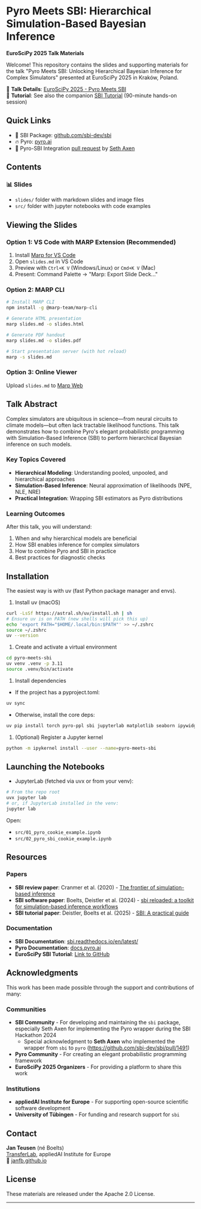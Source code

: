 # Pyro Meets SBI: Hierarchical Simulation-Based Bayesian Inference

**EuroSciPy 2025 Talk Materials**

Welcome! This repository contains the slides and supporting materials for the talk "Pyro Meets SBI: Unlocking Hierarchical Bayesian Inference for Complex Simulators" presented at EuroSciPy 2025 in Kraków, Poland.

📍 **Talk Details**: [EuroSciPy 2025 - Pyro Meets SBI](https://euroscipy.org/talks/KCYYTF/)  
🎯 **Tutorial**: See also the companion [SBI Tutorial](https://github.com/janfb/euroscipy-2025-sbi-tutorial) (90-minute hands-on session)

## Quick Links

- 🔧 SBI Package: [github.com/sbi-dev/sbi](https://github.com/sbi-dev/sbi)
- 🔥 Pyro: [pyro.ai](https://pyro.ai)
- 🔄 Pyro-SBI Integration [pull request](https://github.com/sbi-dev/sbi/pull/1491) by [Seth Axen](https://sethaxen.com/)

## Contents

### 📊 Slides

- `slides/` folder with markdown slides and image files
- `src/` folder with jupyter notebooks with code examples

## Viewing the Slides

### Option 1: VS Code with MARP Extension (Recommended)

1. Install [Marp for VS Code](https://marketplace.visualstudio.com/items?itemName=marp-team.marp-vscode)
2. Open `slides.md` in VS Code
3. Preview with `Ctrl+K V` (Windows/Linux) or `Cmd+K V` (Mac)
4. Present: Command Palette → "Marp: Export Slide Deck..."

### Option 2: MARP CLI

```bash
# Install MARP CLI
npm install -g @marp-team/marp-cli

# Generate HTML presentation
marp slides.md -o slides.html

# Generate PDF handout
marp slides.md -o slides.pdf

# Start presentation server (with hot reload)
marp -s slides.md
```

### Option 3: Online Viewer

Upload `slides.md` to [Marp Web](https://web.marp.app/)

## Talk Abstract

Complex simulators are ubiquitous in science—from neural circuits to climate models—but often lack tractable likelihood functions. This talk demonstrates how to combine Pyro's elegant probabilistic programming with Simulation-Based Inference (SBI) to perform hierarchical Bayesian inference on such models.

### Key Topics Covered

- **Hierarchical Modeling**: Understanding pooled, unpooled, and hierarchical approaches
- **Simulation-Based Inference**: Neural approximation of likelihoods (NPE, NLE, NRE)
- **Practical Integration**: Wrapping SBI estimators as Pyro distributions

### Learning Outcomes

After this talk, you will understand:

1. When and why hierarchical models are beneficial
2. How SBI enables inference for complex simulators
3. How to combine Pyro and SBI in practice
4. Best practices for diagnostic checks

## Installation

The easiest way is with uv (fast Python package manager and envs).

1) Install uv (macOS)
```bash
curl -LsSf https://astral.sh/uv/install.sh | sh
# Ensure uv is on PATH (new shells will pick this up)
echo 'export PATH="$HOME/.local/bin:$PATH"' >> ~/.zshrc
source ~/.zshrc
uv --version
```

1) Create and activate a virtual environment
```bash
cd pyro-meets-sbi
uv venv .venv -p 3.11
source .venv/bin/activate
```

1) Install dependencies
- If the project has a pyproject.toml:
```bash
uv sync
```
- Otherwise, install the core deps:
```bash
uv pip install torch pyro-ppl sbi jupyterlab matplotlib seaborn ipywidgets
```

1) (Optional) Register a Jupyter kernel
```bash
python -m ipykernel install --user --name=pyro-meets-sbi
```

## Launching the Notebooks

- JupyterLab (fetched via uvx or from your venv):
```bash
# From the repo root
uvx jupyter lab
# or, if JupyterLab installed in the venv:
jupyter lab
```
Open:
- `src/01_pyro_cookie_example.ipynb`
- `src/02_pyro_sbi_cookie_example.ipynb`

## Resources

### Papers

- **SBI review paper**: Cranmer et al. (2020) - [The frontier of simulation-based inference](https://www.pnas.org/doi/10.1073/pnas.1912789117)
- **SBI software paper**: Boelts, Deistler et al. (2024) - [sbi reloaded: a toolkit for simulation-based inference workflows
](https://joss.theoj.org/papers/10.21105/joss.07754)
- **SBI tutorial paper**: Deistler, Boelts et al. (2025) - [SBI: A practical guide](https://arxiv.org/abs/2508.12939)


### Documentation

- **SBI Documentation**: [sbi.readthedocs.io/en/latest/](https://sbi.readthedocs.io/en/latest/)
- **Pyro Documentation**: [docs.pyro.ai](http://docs.pyro.ai/)
- **EuroSciPy SBI Tutorial**: [Link to GitHub](https://github.com/janfb/euroscipy-2025-sbi-tutorial)


## Acknowledgments

This work has been made possible through the support and contributions of many:

### Communities

- **SBI Community** - For developing and maintaining the `sbi` package, especially Seth Axen for implementing the Pyro wrapper during the SBI Hackathon 2024
  - Special acknowledgment to **Seth Axen** who implemented the wrapper from `sbi` to
    `pyro` (https://github.com/sbi-dev/sbi/pull/1491)
- **Pyro Community** - For creating an elegant probabilistic programming framework
- **EuroSciPy 2025 Organizers** - For providing a platform to share this work

### Institutions

- **appliedAI Institute for Europe** - For supporting open-source scientific software development
- **University of Tübingen** - For funding and research support for `sbi`

## Contact

**Jan Teusen** (né Boelts)  
[TransferLab](https://transferlab.ai/), appliedAI Institute for Europe  
🔗 [janfb.github.io](https://janfb.github.io/)

## License

These materials are released under the Apache 2.0 License.

---
